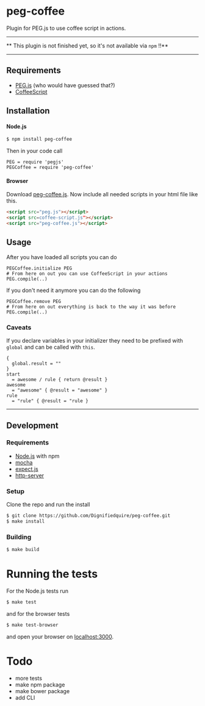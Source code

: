 peg-coffee
==========

Plugin for PEG.js to use coffee script in actions.

---

** This plugin is not finished yet, so it's not available via `npm` !!**

---

## Requirements

* [PEG.js](http://pegjs.majda.cz/) (who would have guessed that?)
* [CoffeeScript](http://coffeescript.org/)

## Installation

#### Node.js

```bash
$ npm install peg-coffee
```
Then in your code call
```coffee-script
PEG = require 'pegjs'
PEGCoffee = require 'peg-coffee'
```

#### Browser

Download
[peg-coffee.js](https://raw.github.com/Dignifiedquire/peg-coffee/master/lib/peg-coffee.js).
Now include all needed scripts in your html file like this.
```html
<script src="peg.js"></script>
<script src=coffee-script.js"></script>
<script src="peg-coffee.js"></script>
```

## Usage
After you have loaded all scripts you can do

```coffee-script
PEGCoffee.initialize PEG
# From here on out you can use CoffeeScript in your actions
PEG.compile(..)
```
If you don't need it anymore you can do the following
```coffee-script
PEGCoffee.remove PEG
# From here on out everything is back to the way it was before
PEG.compile(..)
```

### Caveats

If you declare variables in your initializer they need to be prefixed
with `global` and can be called with `this`. 
```coffee-script
{
  global.result = ""
}
start
  = awesome / rule { return @result }
awesome
  = "awesome" { @result = "awesome" }
rule
  = "rule" { @result = "rule }
```



-------------

## Development


### Requirements

* [Node.js](http://nodejs.org/) with npm
* [mocha](http://visionmedia.github.com/mocha/)
* [expect.js](https://github.com/LearnBoost/expect.js)
* [http-server](https://github.com/nodeapps/http-server)


### Setup

Clone the repo and run the install
```bash
$ git clone https://github.com/Dignifiedquire/peg-coffee.git
$ make install
```

### Building

```bash
$ make build
```

# Running the tests

For the Node.js tests run
```bash
$ make test
```
and for the browser tests
```bash
$ make test-browser
```
and open your browser on [localhost:3000](http://localhost:3000).



# Todo

* more tests
* make npm package
* make bower package
* add CLI 
